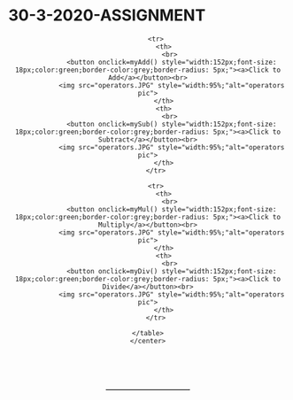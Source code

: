 # 30-3-2020-ASSIGNMENT
<!DOCTYPE html>
<html>
<head>
	<title>Straightforward Calculator</title>
	<meta charset="utf-8"><!-- Encoding-->
	<meta name="viewport" content="width=device-width, initial-scale=1, shrink-to-fit=no">

<style>

a:hover{
    color:rgb(109, 109, 204);
    cursor:pointer;
}
fieldset{
    width:30%;
}

</style>

</head>

<body> 
    <center>
    <table border="1" style="margin-top: 80px;width:30%">
       
        <tr>
            <th>
                <br> 
                <button onclick=myAdd() style="width:152px;font-size: 18px;color:green;border-color:grey;border-radius: 5px;"><a>Click to Add</a></button><br>
                <img src="operators.JPG" style="width:95%;"alt="operators pic">
            </th>
            <th>
                <br> 
                <button onclick=mySub() style="width:152px;font-size: 18px;color:green;border-color:grey;border-radius: 5px;"><a>Click to Subtract</a></button><br>
                <img src="operators.JPG" style="width:95%;"alt="operators pic">
            </th>
        </tr>

        <tr>
            <th>
                <br> 
                <button onclick=myMul() style="width:152px;font-size: 18px;color:green;border-color:grey;border-radius: 5px;"><a>Click to Multiply</a></button><br>
                <img src="operators.JPG" style="width:95%;"alt="operators pic">
            </th>
            <th>
                <br> 
                <button onclick=myDiv() style="width:152px;font-size: 18px;color:green;border-color:grey;border-radius: 5px;"><a>Click to Divide</a></button><br>
                <img src="operators.JPG" style="width:95%;"alt="operators pic">
            </th>
        </tr>
    
    </table>
    </center>

</body>

<script type="text/javascript">
    //Calling functions and performing calculations
    //Addition function
    function myAdd(){
        alert("hi, this is an easy Addition Calculator")
            num1=prompt("enter first number");//Declaring and assigning user's input
            num2=prompt("enter second number");
                num1=parseInt(num1);
                num2=parseInt(num2);//Converting user's input to integer

    function myAdd(num1,num2){
        return num1+num2;//returning the addition of the two numbers entered by the user
    }
    alert("Your answer is: "+myAdd(num1,num2));//displaying the result
    }

    //Subtraction function
    function mySub(){
        alert("Hello, this is an easy Subtraction Calculator")
            num1=prompt("enter first number");//Declaring and assigning user's input
            num2=prompt("enter second number");
                num1=parseInt(num1);
                num2=parseInt(num2);//Converting user's input to integer

    function mySub(num1,num2){
        return num1-num2;//returning the subtraction of the two numbers entered by the user
    }
    alert("Your answer is: "+mySub(num1,num2));//displaying the result
    }

    //Multiplication function
    function myMul(){
        alert("Hello, this is an easy Multiplication Calculator")
            num1=prompt("enter first number");//Declaring and assigning user's input
            num2=prompt("enter second number");
                num1=parseInt(num1);
                num2=parseInt(num2);//Converting user's input to integer

    function myMul(num1,num2){
        return num1*num2;//returning the multiplication of the two numbers entered by the user
    }
    alert("Your answer is: "+myMul(num1,num2));//displaying the result
    }

    //Division function
    function myDiv(){
        alert("Hello, this is an easy Division Calculator")
            num1=prompt("enter first number");//Declaring and assigning user's input
            num2=prompt("enter second number");
                num1=parseInt(num1);
                num2=parseInt(num2);//Converting user's input to integer

    function myDiv(num1,num2){
        return num1/num2;//returning the division of the two numbers entered by the user
    }
    alert("Your answer is: "+myDiv(num1,num2));//displaying the result
    }

</script>
</html>

